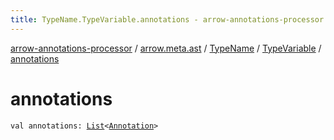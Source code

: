 ```yaml
---
title: TypeName.TypeVariable.annotations - arrow-annotations-processor
---
```


[arrow-annotations-processor](../../../index.html) / [arrow.meta.ast](../../index.html) / [TypeName](../index.html) / [TypeVariable](index.html) / [annotations](./annotations.html)

# annotations

`val annotations: `[`List`](https://kotlinlang.org/api/latest/jvm/stdlib/kotlin.collections/-list/index.html)`<`[`Annotation`](../../-annotation/index.html)`>`
